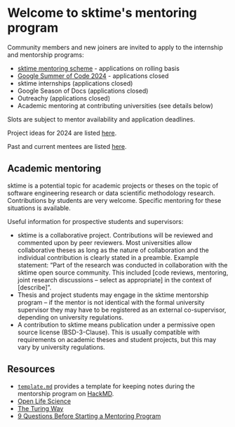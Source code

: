 # Welcome to sktime's mentoring program

Community members and new joiners are invited to apply to the internship and mentorship programs: 
- [sktime mentoring scheme](https://www.sktime.net/en/latest/get_involved/mentoring.html) - applications on rolling basis
- [Google Summer of Code 2024](https://github.com/sktime/mentoring/blob/main/internships/gsoc2024.md) - applications closed
- sktime internships (applications closed)
- Google Season of Docs (applications closed)
- Outreachy (applications closed)
- Academic mentoring at contributing universities (see details below)

Slots are subject to mentor availability and application deadlines.

Project ideas for 2024 are listed [here](https://github.com/sktime/mentoring/blob/main/internships/projects_2024.md).

Past and current mentees are listed [here](https://github.com/sktime/mentoring/issues?q=label%3Amentoring+).

## Academic mentoring
sktime is a potential topic for academic projects or theses on the topic of software engineering research or data scientific methodology research. 
Contributions by students are very welcome. 
Specific mentoring for these situations is available.

Useful information for prospective students and supervisors:
- sktime is a collaborative project. Contributions will be reviewed and commented upon by peer reviewers. Most universities allow collaborative theses as long as the nature of collaboration and the individual contribution is clearly stated in a preamble. Example statement: “Part of the research was conducted in collaboration with the sktime open source community. This included [code reviews, mentoring, joint research discussions – select as appropriate] in the context of [describe]”.
- Thesis and project students may engage in the sktime mentorship program – if the mentor is not identical with the formal university supervisor they may have to be registered as an external co-supervisor, depending on university regulations.
- A contribution to sktime means publication under a permissive open source license (BSD-3-Clause). This is usually compatible with requirements on academic theses and student projects, but this may vary by university regulations.

## Resources
* [`template.md`](https://github.com/sktime/mentorship-programme/blob/master/template.md) provides a template for keeping notes during the mentorship program on [HackMD](https://hackmd.io).
* [Open Life Science](https://openlifesci.org)
* [The Turing Way](https://the-turing-way.netlify.app/welcome)
* [9 Questions Before Starting a Mentoring Program](http://www.mentoringstandard.com/9-questions-before-starting-a-mentoring-program/)
